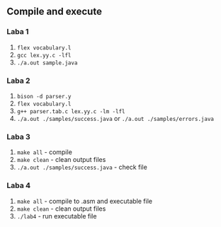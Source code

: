 ## Compile and execute

### Laba 1
1. `flex vocabulary.l`
2. `gcc lex.yy.c -lfl`
3. `./a.out sample.java`

### Laba 2
1. `bison -d parser.y`
2. `flex vocabulary.l`
3. `g++ parser.tab.c lex.yy.c -lm -lfl`
4. `./a.out ./samples/success.java` or `./a.out ./samples/errors.java`

### Laba 3
1. `make all` - compile
2. `make clean` - clean output files
3. `./a.out ./samples/success.java` - check file

### Laba 4
1. `make all` - compile to .asm and executable file
2. `make clean` - clean output files
3. `./lab4` - run executable file